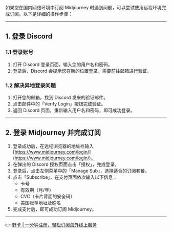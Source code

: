 如果您在国内网络环境中订阅 Midjourney 时遇到问题，可以尝试使用远程环境完成订阅。以下是详细的操作步骤：

---

## 1. 登录 Discord

### 1.1 登录账号

1. 打开 Discord 登录页面，输入您的用户名和密码。
2. 登录后，Discord 会提示您在新的位置登录，需要前往邮箱进行验证。

### 1.2 解决异地登录问题

1. 打开您的邮箱，找到 Discord 发来的验证邮件。
2. 点击邮件中的「Verify Login」按钮完成验证。
3. 返回 Discord 页面，重新输入用户名和密码，即可成功登录。

---

## 2. 登录 Midjourney 并完成订阅

1. 登录成功后，在远程浏览器的地址栏输入 [https://www.midjourney.com/login/](https://www.midjourney.com/login/)。
2. 在弹出的 Discord 授权页面点击「授权」，完成登录。
3. 登录后，点击左侧菜单中的「Manage Sub」，选择适合的订阅套餐。
4. 点击「Subscribe」，在支付页面依次输入以下信息：
   - 卡号
   - 有效期（月/年）
   - CVC（卡片背面的安全码）
   - 美国账单地址及姓名
5. 完成支付后，即可成功订阅 Midjourney。

---

👉 [野卡 | 一分钟注册，轻松订阅海外线上服务](https://bit.ly/bewildcard)